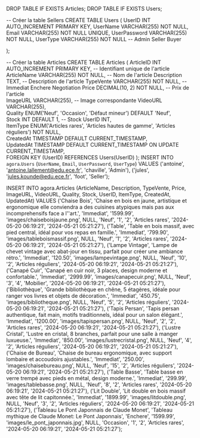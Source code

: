 DROP TABLE IF EXISTS Articles;
DROP TABLE IF EXISTS Users;

-- Créer la table Sellers
CREATE TABLE Users (
UserID INT AUTO_INCREMENT PRIMARY KEY,
UserName VARCHAR(255) NOT NULL,
Email VARCHAR(255) NOT NULL UNIQUE,
UserPassword VARCHAR(255) NOT NULL,
UserType VARCHAR(255) NOT NULL -- Admin Seller Buyer

);

-- Créer la table Articles
CREATE TABLE Articles (
ArticleID INT AUTO_INCREMENT PRIMARY KEY,        -- Identifiant unique de l'article
ArticleName VARCHAR(255) NOT NULL,               -- Nom de l'article
Description TEXT,                                -- Description de l'article
TypeVente VARCHAR(255) NOT NULL,		     -- Immediat   Enchere   Negotiation
Price DECIMAL(10, 2) NOT NULL,                   -- Prix de l'article        
ImageURL VARCHAR(255),                           -- Image correspondante
VideoURL VARCHAR(255),                           
Quality ENUM('Neuf', 'Occasion', 'Défaut mineur') DEFAULT 'Neuf',                                
Stock INT DEFAULT 1,                             -- Stock
UserID INT,                                      
ItemType ENUM('Articles rares', 'Articles hautes de gamme', 'Articles réguliers') NOT NULL,                                        
CreatedAt TIMESTAMP DEFAULT CURRENT_TIMESTAMP,  
UpdatedAt TIMESTAMP DEFAULT CURRENT_TIMESTAMP ON UPDATE CURRENT_TIMESTAMP,                    
FOREIGN KEY (UserID) REFERENCES Users(UserID)
);
INSERT INTO `agora`.`Users` (`UserName`, `Email`, `UserPassword`, `UserType`)
VALUES
('antoine', 'antoine.lallement@edu.ece.fr', 'chaville', 'Admin'),
('jules', 'jules.kounde@edu.ece.fr', 'foot', 'Seller');

INSERT INTO agora.Articles (ArticleName, Description, TypeVente, Price, ImageURL, VideoURL, Quality, Stock, UserID, ItemType, CreatedAt, UpdatedAt) 
VALUES 
('Chaise Bois', 'Chaise en bois en jaune, artistique et ergonomique elle conviendra a des cuisines atypiques mais pas aux incomprehensifs face a l''art.', 'Immediat', '1599.99', 'images/chaiseboisjaune.png', NULL, 'Neuf', '1', '2', 'Articles rares', '2024-05-20 06:19:21', '2024-05-21 05:21:27'),
('Table', 'Table en bois massif, avec pied central, idéal pour vos repas en famille.', 'Immediat', '799.90', 'images/tableboismassif.png', NULL, 'Neuf', '1', '2', 'Articles rares', '2024-05-20 06:19:21', '2024-05-21 05:21:27'),
('Lampe Vintage', 'Lampe de chevet vintage avec abat-jour en tissu, parfait pour créer une ambiance rétro.', 'Immediat', '120.50', 'images/lampevintage.png', NULL, 'Neuf', '10', '2', 'Articles réguliers', '2024-05-20 06:19:21', '2024-05-21 05:21:27'),
('Canapé Cuir', 'Canapé en cuir noir, 3 places, design moderne et confortable.', 'Immediat', '2999.99', 'images/canapecuir.png', NULL, 'Neuf', '3', '4', 'Mobilier', '2024-05-20 06:19:21', '2024-05-21 05:21:27'),
('Bibliothèque', 'Grande bibliothèque en chêne, 5 étagères, idéale pour ranger vos livres et objets de décoration.', 'Immediat', '450.75', 'images/bibliotheque.png', NULL, 'Neuf', '5', '2', 'Articles réguliers', '2024-05-20 06:19:21', '2024-05-21 05:21:27'),
('Tapis Persan', 'Tapis persan authentique, fait main, motifs traditionnels, idéal pour un salon élégant.', 'Immediat', '1200.00', 'images/tapispersan.png', NULL, 'Neuf', '2', '2', 'Articles rares', '2024-05-20 06:19:21', '2024-05-21 05:21:27'),
('Lustre Cristal', 'Lustre en cristal, 8 branches, parfait pour une salle à manger luxueuse.', 'Immediat', '850.00', 'images/lustrecristal.png', NULL, 'Neuf', '4', '2', 'Articles réguliers', '2024-05-20 06:19:21', '2024-05-21 05:21:27'),
('Chaise de Bureau', 'Chaise de bureau ergonomique, avec support lombaire et accoudoirs ajustables.', 'Immediat', '250.00', 'images/chaisebureau.png', NULL, 'Neuf', '15', '2', 'Articles réguliers', '2024-05-20 06:19:21', '2024-05-21 05:21:27'),
('Table Basse', 'Table basse en verre trempé avec pieds en métal, design moderne.', 'Immediat', '299.99', 'images/tablebasse.png', NULL, 'Neuf', '8', '2', 'Articles rares', '2024-05-20 06:19:21', '2024-05-21 05:21:27'),
('Lit Double', 'Lit double en bois massif avec tête de lit capitonnée.', 'Immediat', '1899.99', 'images/litdouble.png', NULL, 'Neuf', '3', '2', 'Articles réguliers', '2024-05-20 06:19:21', '2024-05-21 05:21:27'),
('Tableau Le Pont Japonnais de Claude Monet', 'Tableau mythique de Claude Monet: Le Pont Japonnais', 'Enchere', '1599.99', 'images/le_pont_japonnais.jpg', NULL, 'Occasion', '1', '2', 'Articles rares', '2024-05-20 06:19:21', '2024-05-21 05:21:27');
 